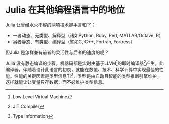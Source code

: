 # Julia 在其他编程语言中的地位

Julia 让曾经水火不容的两项技术握手言和了：

- 一者动态、无类型、解释型（诸如Python, Ruby, Perl, MATLAB/Octave, R）
- 另者静态、有类型、编译型（譬如C, C++, Fortran, Fortress）

但Julia 是怎样兼有前者的灵活性与后者的速度的呢？

Julia 没有静态编译的步骤。机器码都是实时由基于LLVM[^LLVM]的即时编译器[^JIT]产生。此编译器，伴随着设计此语言的初衷，就能在数值、技术、科学计算中实现最佳的性能。性能的关键因素是类型信息TI[^TI]，类型是由自动且智能的类型推断引擎维护。这样就能让让变量只存数据，而不必维护类型信息。


[^LLVM]: Low Level Virtual Machine
[^JIT]: JIT Compiler
[^TI]: Type Information